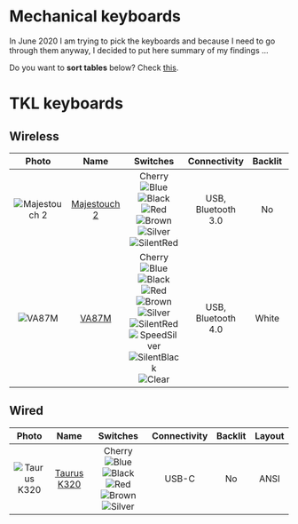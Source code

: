 # Mechanical keyboards

In June 2020 I am trying to pick the keyboards and because I need to go through them anyway, I decided to put here summary of my findings ...

Do you want to **sort tables** below? Check [this](https://stackoverflow.com/questions/42843288/is-there-any-way-to-make-markdown-tables-sortable).

# TKL keyboards

## Wireless
| Photo | Name                                                                                  | Switches                                                                                                              | Connectivity | Backlit | Layout |
| :---: | :------------------------------------------------------------------------------------:| :-------------------------------------------------------------------------------------------------------------------: | :----------: | :-----: | :----: |
| ![Majestouch 2][Majestouch2] | [Majestouch 2](https://www.diatec.co.jp/en/det.php?prod_c=2643)| Cherry <br/>![Blue][BlueSwitch] ![Black][BlackSwitch] ![Red][RedSwitch] ![Brown][BrownSwitch] ![Silver][SilverSwitch] ![SilentRed][SilentRedSwitch] | USB, Bluetooth 3.0        | No      | ANSI   |
| ![VA87M][VA87M] | [VA87M](https://en.varmilo.com/keyboardproscenium/)| Cherry <br/>![Blue][BlueSwitch] ![Black][BlackSwitch] ![Red][RedSwitch] ![Brown][BrownSwitch] ![Silver][SilverSwitch] ![SilentRed][SilentRedSwitch] ![SpeedSilver][SpeedSilverSwitch] ![SilentBlack][SilentBlackSwitch] ![Clear][ClearSwitch] | USB, Bluetooth 4.0        | White      | ANSI, ISO   |


## Wired
| Photo | Name                                                                                | Switches                                                                                                              | Connectivity | Backlit | Layout |
| :---: | :----------------------------------------------------------------------------------:| :-------------------------------------------------------------------------------------------------------------------: | :----------: | :-----: | :----: |
| ![Taurus K320][TaurusK320] | [Taurus K320](https://www.durgod.com/page9?_l=en&product_id=47)| Cherry <br/>![Blue][BlueSwitch] ![Black][BlackSwitch] ![Red][RedSwitch] ![Brown][BrownSwitch] ![Silver][SilverSwitch] | USB-C        | No      | ANSI   |


[TaurusK320]: Images/TKL/TaurusK320.png
[Majestouch2]: Images/TKL/Majestouch2.jpg
[VA87M]: Images/TKL/VA87M.jpg

[RedSwitch]: https://via.placeholder.com/15/ff0000/000000?text=+
[BlueSwitch]: https://via.placeholder.com/15/0000ff/000000?text=+
[BlackSwitch]: https://via.placeholder.com/15/000000/000000?text=+
[SilverSwitch]: https://via.placeholder.com/15/c0c0c0/000000?text=+
[BrownSwitch]: https://via.placeholder.com/15/a52a2a/000000?text=+

[SpeedSilverSwitch]: https://via.placeholder.com/15/a0a0a0/000000?text=+
[SilentRedSwitch]: https://via.placeholder.com/15/EE0000/000000?text=+
[SilentBlackSwitch]: https://via.placeholder.com/15/444444/000000?text=+
[ClearSwitch]: https://via.placeholder.com/15/eeeeee/000000?text=+